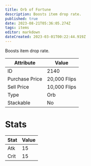 ```yaml
---
title: Orb of Fortune
description: Boosts item drop rate.
published: true
date: 2023-08-21T05:36:05.274Z
tags: items
editor: markdown
dateCreated: 2023-03-01T00:22:44.919Z
---
```


Boosts item drop rate.

|Attribute|Value|
|-|-|
|ID|2140|
|Purchase Price|20,000 Flips|
|Sell Price|10,000 Flips|
|Type|Orb|
|Stackable|No|

# Stats
|Stat|Value|
|-|-|
|Atk|15|
|Crit|15|
